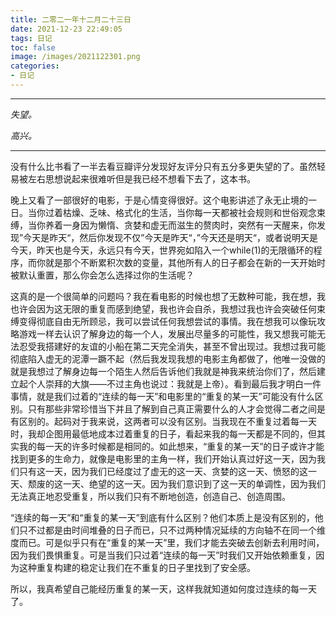 ```yaml
---
title: 二零二一年十二月二十三日
date: 2021-12-23 22:49:05
tags: 日记
toc: false
image: /images/2021122301.png
categories:
- 日记
---
```


------

*失望。*

*高兴。*

------

没有什么比书看了一半去看豆瓣评分发现好友评分只有五分多更失望的了。虽然轻易被左右思想说起来很难听但是我已经不想看下去了，这本书。

晚上又看了一部很好的电影，于是心情变得很好。这个电影讲述了永无止境的一日。当你过着枯燥、乏味、格式化的生活，当你每一天都被社会规则和世俗观念束缚，当你养着一身因为懒惰、贪婪和虚无而滋生的赘肉时，突然有一天醒来，你发现”今天是昨天“，然后你发现不仅”今天是昨天“，”今天还是明天“，或者说明天是今天，昨天也是今天，永远只有今天，世界宛如陷入一个while(1)的无限循环的程序，而你就是那个不断累积次数的变量，其他所有人的日子都会在新的一天开始时被默认重置，那么你会怎么选择过你的生活呢？

这真的是一个很简单的问题吗？我在看电影的时候也想了无数种可能，我在想，我也许会因为这无限的重复而感到绝望，我也许会自杀，我想过我也许会突破任何束缚变得彻底自由无所顾忌，我可以尝试任何我想尝试的事情。我在想我可以像玩攻略游戏一样去认识了解身边的每一个人，发展出尽量多的可能性，我又想我可能无法忍受我搭建好的友谊的小船在第二天完全消失，甚至不曾出现过。我想过我可能彻底陷入虚无的泥潭一蹶不起（然后我发现我想的电影主角都做了，他唯一没做的就是我想过了解身边每一个陌生人然后告诉他们我就是神我来统治你们了，然后建立起个人崇拜的大旗——不过主角也说过：我就是上帝）。看到最后我才明白一件事情，就是我们过着的“连续的每一天”和电影里的“重复的某一天”可能没有什么区别。只有那些非常珍惜当下并且了解到自己真正需要什么的人才会觉得二者之间是有区别的。起码对于我来说，这两者可以没有区别。当我现在不重复过着每一天时，我却企图用最低地成本过着重复的日子，看起来我的每一天都是不同的，但其实我的每一天的许多时候都是相同的。如此想来，“重复的某一天”的日子或许才能找到更多的生命力，就像是电影里的主角一样，我们开始认真过好这一天，因为我们只有这一天，因为我们已经度过了虚无的这一天、贪婪的这一天、愤怒的这一天、颓废的这一天、绝望的这一天。因为我们意识到了这一天的单调性，因为我们无法真正地忍受重复，所以我们只有不断地创造，创造自己、创造周围。

“连续的每一天”和“重复的某一天”到底有什么区别？他们本质上是没有区别的，他们只不过都是由时间堆叠的日子而已，只不过两种情况延续的方向轴不在同一个维度而已。可是似乎只有在“重复的某一天”里，我们才能去突破去创新去利用时间，因为我们畏惧重复。可是当我们只过着“连续的每一天”时我们又开始依赖重复，因为这种重复构建的稳定让我们在不重复的日子里找到了安全感。

所以，我真希望自己能经历重复的某一天，这样我就知道如何度过连续的每一天了。
